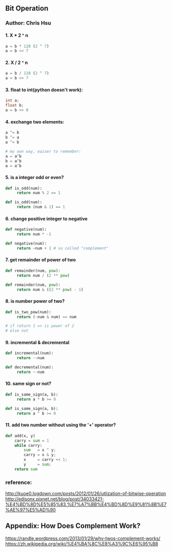 ## Bit Operation

### Author: Chris Hsu

#### 1. X * 2 ^ n
```python
a = b * 128 (2 ^ 7)
a = b << 7
```

#### 2. X / 2 ^ n
```python
a = b / 128 (2 ^ 7)
a = b >> 7
```

#### 3. float to int(python doesn't work):
```c
int a;
float b;
a = b >> 0
```

#### 4. exchange two elements:
```python
a ^= b
b ^= a
a ^= b
```

```python
# my own way, eaiser to remember:
a = a^b
b = a^b
a = a^b
```

#### 5. is a integer odd or even?
```python
def is_odd(num):
     return num % 2 == 1

def is_odd(num):
     return (num & 1) == 1
```

#### 6. change positive integer to negative
```python
def negative(num):
     return num * -1

def negative(num):
     return ~num + 1 # so called "complement"
```

#### 7. get remainder of power of two
```python
def remainder(num, pow):
     return num / (2 ** pow)

def remainder(num, pow):
     return num & ((2 ** pow) - 1)
```
#### 8. is number power of two?
```python
def is_two_pow(num):
     return (-num & num) == num

# if return 1 => is power of 2
# else not
```

#### 9. incremental & decremental
```python
def incremental(num):
     return -~num

def decremental(num):
     return ~-num
```

#### 10. same sign or not?
```python
def is_same_sign(a, b):
     return a * b >= 0

def is_same_sign(a, b):
     return a ^ b >= 0
```

#### 11. add two number without using the '+' operator?
```python
def add(x, y)
    carry = sum = 1
    while carry:
        sum   = x ^ y;
        carry = x & y;
        x     = carry << 1;
        y     = sum;
    return sum
```

### reference:
http://kuoe0.logdown.com/posts/2012/01/26/utlization-of-bitwise-operation
http://edisonx.pixnet.net/blog/post/34033421-%E4%BD%8D%E5%85%83.%E7%A7%BB%E4%BD%8D%E9%81%8B%E7%AE%97%E5%AD%90


## Appendix: How Does Complement Work?
https://randle.wordpress.com/2013/01/29/why-twos-complement-works/
https://zh.wikipedia.org/wiki/%E4%BA%8C%E8%A3%9C%E6%95%B8





